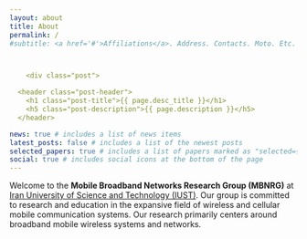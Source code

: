 ```yaml
---
layout: about
title: About
permalink: /
#subtitle: <a href='#'>Affiliations</a>. Address. Contacts. Moto. Etc.



    <div class="post">

  <header class="post-header">
    <h1 class="post-title">{{ page.desc_title }}</h1>
    <h5 class="post-description">{{ page.description }}</h5>
  </header>

news: true # includes a list of news items
latest_posts: false # includes a list of the newest posts
selected_papers: true # includes a list of papers marked as "selected={true}"
social: true # includes social icons at the bottom of the page
---
```


Welcome to the **Mobile Broadband Networks Research Group (MBNRG)** at [Iran University of Science and Technology (IUST)](http://www.iust.ac.ir/En). Our group is committed to research and education in the expansive field of wireless and cellular mobile communication systems. Our research primarily centers around broadband mobile wireless systems and networks.
